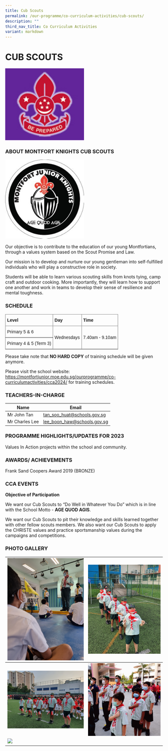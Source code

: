 ```yaml
---
title: Cub Scouts
permalink: /our-programme/co-curriculum-activities/cub-scouts/
description: ""
third_nav_title: Co Curriculum Activities
variant: markdown
---
```

# **CUB SCOUTS**

<img src="/images/Scouts.jpg" style="width:50%">
		 
### ABOUT MONTFORT KNIGHTS CUB SCOUTS

<img src="/images/Cub%20Scouts.jpg" style="width:50%">
		 
Our objective is to contribute to the education of our young Montfortians, through a values system based on the Scout Promise and Law.

Our mission is to develop and nurture our young gentleman into self-fulfilled individuals who will play a constructive role in society.

Students will be able to learn various scouting skills from knots tying, camp craft and outdoor cooking. More importantly, they will learn how to support one another and work in teams to develop their sense of resilience and mental toughness.

### SCHEDULE
<style type="text/css">
.tg  {border-collapse:collapse;border-spacing:0;}
.tg td{border-color:black;border-style:solid;border-width:1px;font-family:Arial, sans-serif;font-size:14px;
  overflow:hidden;padding:10px 5px;word-break:normal;}
.tg th{border-color:black;border-style:solid;border-width:1px;font-family:Arial, sans-serif;font-size:14px;
  font-weight:normal;overflow:hidden;padding:10px 5px;word-break:normal;}
.tg .tg-lboi{border-color:inherit;text-align:left;vertical-align:middle}
.tg .tg-0pky{border-color:inherit;text-align:left;vertical-align:top}
</style>
<table class="tg">
<thead>
  <tr>
    <th class="tg-0pky"><span style="font-weight:bold">Level</span></th>
    <th class="tg-0pky"><span style="font-weight:bold">Day</span></th>
    <th class="tg-0pky"><span style="font-weight:bold">Time</span></th>
  </tr>
</thead>
<tbody>
  <tr>
    <td class="tg-0pky">Primary 5 &amp; 6</td>
    <td class="tg-lboi" rowspan="2">Wednesdays</td>
    <td class="tg-lboi" rowspan="2">7.40am - 9.10am</td>
  </tr>
  <tr>
    <td class="tg-0pky">Primary 4 &amp; 5 (Term 3)</td>
  </tr>
</tbody>
</table>

Please take note that&nbsp;<b>NO HARD COPY</b>&nbsp;of training schedule will be given anymore.

Please visit the school website: https://montfortjunior.moe.edu.sg/ourprogramme/co-curriculumactivities/cca2024/ for training schedules.

### TEACHERS-IN-CHARGE



| Name | Email | 
| -------- | -------- | 
| Mr John Tan     | [tan_soo_huat@schools.gov.sg](tan_soo_huat@schools.gov.sg)     |
| Mr Charles Lee     | [lee_boon_haw@schools.gov.sg](lee_boon_haw@schools.gov.sg)     |



### PROGRAMME HIGHLIGHTS/UPDATES FOR 2023

Values In Action projects within the school and community.
  
### AWARDS/ ACHIEVEMENTS

Frank Sand Coopers Award 2019 (BRONZE)

### CCA EVENTS

**Objective of Participation**

We want our Cub Scouts to “Do Well in Whatever You Do” which is in line with the School Motto - **AGE QUOD AGIS**.

We want our Cub Scouts to pit their knowledge and skills learned together with other fellow scouts members. We also want our Cub Scouts to apply the CHRISTE values and practice sportsmanship values during the campaigns and competitions.



### PHOTO GALLERY



| ![](/images/CCA/Cub%20Scouts/Discipline%20in%20Scouts.jpg) | ![](/images/CCA/Cub%20Scouts/National%20Day%20Joint%20Observance%20with%20MSS%202022.jpg)
| -------- | -------- | 
| ![](/images/CCA/Cub%20Scouts/National%20Day%20Joint%20Observance%20with%20MSS__2022.jpg)    | ![](/images/CCA/Cub%20Scouts/North%20Zone%20Bedok%20Punggol%20National%20Day%20Joint%20Observance%202022.jpg)    | 
| ![](/images/CCA/Cub%20Scouts/North%20Zone%20Bedok%20Punggol%20National%20Day%20Joint%20Observance%20_2022.jpg)     |
